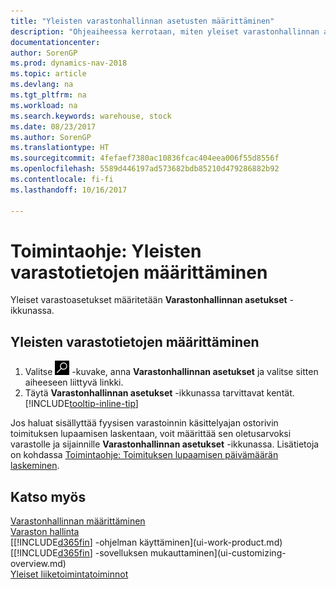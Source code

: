 ```yaml
---
title: "Yleisten varastonhallinnan asetusten määrittäminen"
description: "Ohjeaiheessa kerrotaan, miten yleiset varastonhallinnan asetukset, kuten numerosarjat ja sijainnit, määritetään varastorakennuksen ja varaston hallintaa varten."
documentationcenter: 
author: SorenGP
ms.prod: dynamics-nav-2018
ms.topic: article
ms.devlang: na
ms.tgt_pltfrm: na
ms.workload: na
ms.search.keywords: warehouse, stock
ms.date: 08/23/2017
ms.author: SorenGP
ms.translationtype: HT
ms.sourcegitcommit: 4fefaef7380ac10836fcac404eea006f55d8556f
ms.openlocfilehash: 5589d446197ad573682bdb85210d479286882b92
ms.contentlocale: fi-fi
ms.lasthandoff: 10/16/2017

---
```

# <a name="how-to-set-up-general-inventory-information"></a>Toimintaohje: Yleisten varastotietojen määrittäminen
Yleiset varastoasetukset määritetään **Varastonhallinnan asetukset** -ikkunassa.

## <a name="to-set-up-general-inventory-information"></a>Yleisten varastotietojen määrittäminen
1. Valitse ![Etsi sivu tai raportti](media/ui-search/search_small.png "Etsi sivu tai raportti -kuvake") -kuvake, anna **Varastonhallinnan asetukset** ja valitse sitten aiheeseen liittyvä linkki.
2. Täytä **Varastonhallinnan asetukset** -ikkunassa tarvittavat kentät. [!INCLUDE[tooltip-inline-tip](includes/tooltip-inline-tip_md.md)]

Jos haluat sisällyttää fyysisen varastoinnin käsittelyajan ostorivin toimituksen lupaamisen laskentaan, voit määrittää sen oletusarvoksi varastolle ja sijainnille **Varastonhallinnan asetukset** -ikkunassa. Lisätietoja on kohdassa [Toimintaohje: Toimituksen lupaamisen päivämäärän laskeminen](sales-how-to-calculate-order-promising-dates.md).  

## <a name="see-also"></a>Katso myös
[Varastonhallinnan määrittäminen](inventory-setup-inventory.md)  
[Varaston hallinta](inventory-manage-inventory.md)  
[[!INCLUDE[d365fin](includes/d365fin_md.md)] -ohjelman käyttäminen](ui-work-product.md)  
[[!INCLUDE[d365fin](includes/d365fin_md.md)] -sovelluksen mukauttaminen](ui-customizing-overview.md)  
[Yleiset liiketoimintatoiminnot](ui-across-business-areas.md)

